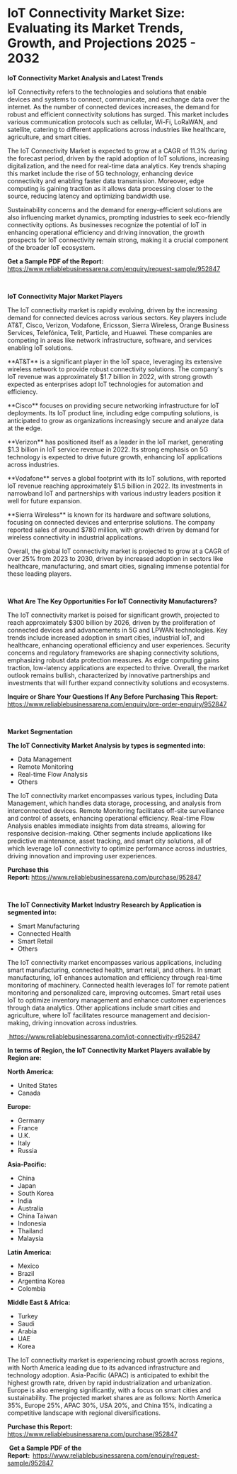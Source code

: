 <p><h1>IoT Connectivity Market Size: Evaluating its Market Trends, Growth, and Projections 2025 - 2032</h1></p><p><strong>IoT Connectivity Market Analysis and Latest Trends</strong></p>
<p><p>IoT Connectivity refers to the technologies and solutions that enable devices and systems to connect, communicate, and exchange data over the internet. As the number of connected devices increases, the demand for robust and efficient connectivity solutions has surged. This market includes various communication protocols such as cellular, Wi-Fi, LoRaWAN, and satellite, catering to different applications across industries like healthcare, agriculture, and smart cities.</p><p>The IoT Connectivity Market is expected to grow at a CAGR of 11.3% during the forecast period, driven by the rapid adoption of IoT solutions, increasing digitalization, and the need for real-time data analytics. Key trends shaping this market include the rise of 5G technology, enhancing device connectivity and enabling faster data transmission. Moreover, edge computing is gaining traction as it allows data processing closer to the source, reducing latency and optimizing bandwidth use.</p><p>Sustainability concerns and the demand for energy-efficient solutions are also influencing market dynamics, prompting industries to seek eco-friendly connectivity options. As businesses recognize the potential of IoT in enhancing operational efficiency and driving innovation, the growth prospects for IoT connectivity remain strong, making it a crucial component of the broader IoT ecosystem.</p></p>
<p><strong>Get a Sample PDF of the Report:&nbsp;</strong> <a href="https://www.reliablebusinessarena.com/enquiry/request-sample/952847?utm_campaign=2514&utm_medium=2&utm_source=Github&utm_content=ia&utm_term=17042025&utm_id=iot-connectivity">https://www.reliablebusinessarena.com/enquiry/request-sample/952847</a></p>
<p>&nbsp;</p>
<p><strong>IoT Connectivity Major Market Players</strong></p>
<p><p>The IoT connectivity market is rapidly evolving, driven by the increasing demand for connected devices across various sectors. Key players include AT&T, Cisco, Verizon, Vodafone, Ericsson, Sierra Wireless, Orange Business Services, Telefónica, Telit, Particle, and Huawei. These companies are competing in areas like network infrastructure, software, and services enabling IoT solutions.</p><p>**AT&T** is a significant player in the IoT space, leveraging its extensive wireless network to provide robust connectivity solutions. The company's IoT revenue was approximately $1.7 billion in 2022, with strong growth expected as enterprises adopt IoT technologies for automation and efficiency.</p><p>**Cisco** focuses on providing secure networking infrastructure for IoT deployments. Its IoT product line, including edge computing solutions, is anticipated to grow as organizations increasingly secure and analyze data at the edge.</p><p>**Verizon** has positioned itself as a leader in the IoT market, generating $1.3 billion in IoT service revenue in 2022. Its strong emphasis on 5G technology is expected to drive future growth, enhancing IoT applications across industries.</p><p>**Vodafone** serves a global footprint with its IoT solutions, with reported IoT revenue reaching approximately $1.5 billion in 2022. Its investments in narrowband IoT and partnerships with various industry leaders position it well for future expansion.</p><p>**Sierra Wireless** is known for its hardware and software solutions, focusing on connected devices and enterprise solutions. The company reported sales of around $780 million, with growth driven by demand for wireless connectivity in industrial applications.</p><p>Overall, the global IoT connectivity market is projected to grow at a CAGR of over 25% from 2023 to 2030, driven by increased adoption in sectors like healthcare, manufacturing, and smart cities, signaling immense potential for these leading players.</p></p>
<p>&nbsp;</p>
<p><strong>What Are The Key Opportunities For IoT Connectivity Manufacturers?</strong></p>
<p><p>The IoT connectivity market is poised for significant growth, projected to reach approximately $300 billion by 2026, driven by the proliferation of connected devices and advancements in 5G and LPWAN technologies. Key trends include increased adoption in smart cities, industrial IoT, and healthcare, enhancing operational efficiency and user experiences. Security concerns and regulatory frameworks are shaping connectivity solutions, emphasizing robust data protection measures. As edge computing gains traction, low-latency applications are expected to thrive. Overall, the market outlook remains bullish, characterized by innovative partnerships and investments that will further expand connectivity solutions and ecosystems.</p></p>
<p><strong>Inquire or Share Your Questions If Any Before Purchasing This Report:</strong> <a href="https://www.reliablebusinessarena.com/enquiry/pre-order-enquiry/952847?utm_campaign=2514&utm_medium=2&utm_source=Github&utm_content=ia&utm_term=17042025&utm_id=iot-connectivity">https://www.reliablebusinessarena.com/enquiry/pre-order-enquiry/952847</a></p>
<p>&nbsp;</p>
<p><strong>Market Segmentation</strong></p>
<p><strong>The IoT Connectivity Market Analysis by types is segmented into:</strong></p>
<p><ul><li>Data Management</li><li>Remote Monitoring</li><li>Real-time Flow Analysis</li><li>Others</li></ul></p>
<p><p>The IoT connectivity market encompasses various types, including Data Management, which handles data storage, processing, and analysis from interconnected devices. Remote Monitoring facilitates off-site surveillance and control of assets, enhancing operational efficiency. Real-time Flow Analysis enables immediate insights from data streams, allowing for responsive decision-making. Other segments include applications like predictive maintenance, asset tracking, and smart city solutions, all of which leverage IoT connectivity to optimize performance across industries, driving innovation and improving user experiences.</p></p>
<p><strong>Purchase this Report:&nbsp;</strong><a href="https://www.reliablebusinessarena.com/purchase/952847?utm_campaign=2514&utm_medium=2&utm_source=Github&utm_content=ia&utm_term=17042025&utm_id=iot-connectivity">https://www.reliablebusinessarena.com/purchase/952847</a></p>
<p>&nbsp;</p>
<p><strong>The IoT Connectivity Market Industry Research by Application is segmented into:</strong></p>
<p><ul><li>Smart Manufacturing</li><li>Connected Health</li><li>Smart Retail</li><li>Others</li></ul></p>
<p><p>The IoT connectivity market encompasses various applications, including smart manufacturing, connected health, smart retail, and others. In smart manufacturing, IoT enhances automation and efficiency through real-time monitoring of machinery. Connected health leverages IoT for remote patient monitoring and personalized care, improving outcomes. Smart retail uses IoT to optimize inventory management and enhance customer experiences through data analytics. Other applications include smart cities and agriculture, where IoT facilitates resource management and decision-making, driving innovation across industries.</p></p>
<p><a href="https://www.reliablebusinessarena.com/iot-connectivity-r952847?utm_campaign=2514&utm_medium=2&utm_source=Github&utm_content=ia&utm_term=17042025&utm_id=iot-connectivity">&nbsp;https://www.reliablebusinessarena.com/iot-connectivity-r952847</a></p>
<p><strong>In terms of Region, the IoT Connectivity Market Players available by Region are:</strong></p>
<p>
    <p> <strong> North America: </strong>
        <ul>
            <li>United States</li>
            <li>Canada</li>
        </ul>
        </p> 
    <p> <strong> Europe: </strong>
        <ul>
            <li>Germany</li>
            <li>France</li>
            <li>U.K.</li>
            <li>Italy</li>
            <li>Russia</li>
        </ul>
        </p> 
    <p> <strong> Asia-Pacific: </strong>
        <ul>
            <li>China</li>
            <li>Japan</li>
            <li>South Korea</li>
            <li>India</li>
            <li>Australia</li>
            <li>China Taiwan</li>
            <li>Indonesia</li>
            <li>Thailand</li>
            <li>Malaysia</li>
        </ul>
        </p> 
    <p> <strong> Latin America: </strong>
        <ul>
            <li>Mexico</li>
            <li>Brazil</li>
            <li>Argentina Korea</li>
            <li>Colombia</li>
        </ul>
        </p> 
    <p> <strong> Middle East & Africa: </strong>
        <ul>
            <li>Turkey</li>
            <li>Saudi</li>
            <li>Arabia</li>
            <li>UAE</li>
            <li>Korea</li>
        </ul>
    </p>
    </p>
<p><p>The IoT connectivity market is experiencing robust growth across regions, with North America leading due to its advanced infrastructure and technology adoption. Asia-Pacific (APAC) is anticipated to exhibit the highest growth rate, driven by rapid industrialization and urbanization. Europe is also emerging significantly, with a focus on smart cities and sustainability. The projected market shares are as follows: North America 35%, Europe 25%, APAC 30%, USA 20%, and China 15%, indicating a competitive landscape with regional diversifications.</p></p>
<p><strong>Purchase this Report: </strong><a href="https://www.reliablebusinessarena.com/purchase/952847?utm_campaign=2514&utm_medium=2&utm_source=Github&utm_content=ia&utm_term=17042025&utm_id=iot-connectivity">https://www.reliablebusinessarena.com/purchase/952847</a></p>
<p>&nbsp;<strong>Get a Sample PDF of the Report:&nbsp;&nbsp;</strong><a href="https://www.reliablebusinessarena.com/enquiry/request-sample/952847?utm_campaign=2514&utm_medium=2&utm_source=Github&utm_content=ia&utm_term=17042025&utm_id=iot-connectivity">https://www.reliablebusinessarena.com/enquiry/request-sample/952847</a></p>
<p><strong></strong></p>
<p><p></p><p></p><p></p></p>